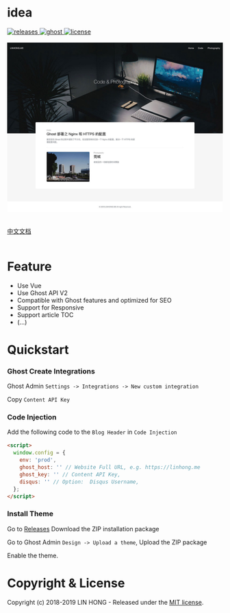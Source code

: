 # idea

<a href="https://github.com/lh1me/idea/releases">
    <img src="https://img.shields.io/github/release/lh1me/idea.svg" alt="releases" />
</a>
<a href="https://github.com/lh1me/idea">
    <img src="https://img.shields.io/badge/Ghost-%3E%3D2.10.0-blue.svg" alt="ghost" />
</a>
<a href="https://github.com/lh1me/idea/blob/master/LICENSE">
    <img src="https://img.shields.io/github/license/lh1me/idea.svg" alt="license" />
</a>
<br /><br />
<a href="https://github.com/lh1me/idea">
    <img src="/docs/idea.jpg" alt="license" />
</a>
<br /><br />

<a href="https://github.com/lh1me/idea/blob/master/docs/README_CN.md">中文文档</a><br /><br />

# Feature

- Use Vue
- Use Ghost API V2
- Compatible with Ghost features and optimized for SEO
- Support for Responsive
- Support article TOC
- (...)

# Quickstart

### Ghost Create Integrations

Ghost Admin `Settings -> Integrations -> New custom integration`

Copy `Content API Key`

### Code Injection

Add the following code to the `Blog Header` in `Code Injection`

```html
<script>
  window.config = {
    env: 'prod',
    ghost_host: '' // Website Full URL, e.g. https://linhong.me
    ghost_key: '' // Content API Key,
    disqus: '' // Option:  Disqus Username,
  };
</script>
```

### Install Theme

Go to [Releases](https://github.com/lh1me/idea/releases) Download the ZIP installation package

Go to Ghost Admin `Design -> Upload a theme`, Upload the ZIP package

Enable the theme.

# Copyright & License

Copyright (c) 2018-2019 LIN HONG - Released under the [MIT license](LICENSE).
